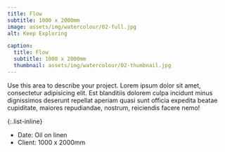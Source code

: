 ```yaml
---
title: Flow
subtitle: 1000 x 2000mm
image: assets/img/watercolour/02-full.jpg
alt: Keep Exploring

caption:
  title: Flow
  subtitle: 1000 x 2000mm
  thumbnail: assets/img/watercolour/02-thumbnail.jpg
---
```

Use this area to describe your project. Lorem ipsum dolor sit amet, consectetur adipisicing elit. Est blanditiis dolorem culpa incidunt minus dignissimos deserunt repellat aperiam quasi sunt officia expedita beatae cupiditate, maiores repudiandae, nostrum, reiciendis facere nemo!

{:.list-inline}
- Date: Oil on linen
- Client: 1000 x 2000mm


